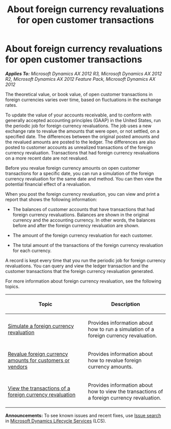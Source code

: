 ﻿---
title: About foreign currency revaluations for open customer transactions
TOCTitle: About foreign currency revaluations for open customer transactions
ms:assetid: 132c47fd-ea28-473d-ba08-c366a97c1573
ms:mtpsurl: https://technet.microsoft.com/en-us/library/Aa496596(v=AX.60)
ms:contentKeyID: 36056045
ms.date: 04/18/2014
mtps_version: v=AX.60
---

# About foreign currency revaluations for open customer transactions 


_**Applies To:** Microsoft Dynamics AX 2012 R3, Microsoft Dynamics AX 2012 R2, Microsoft Dynamics AX 2012 Feature Pack, Microsoft Dynamics AX 2012_

The theoretical value, or book value, of open customer transactions in foreign currencies varies over time, based on fluctuations in the exchange rates.

To update the value of your accounts receivable, and to conform with generally accepted accounting principles (GAAP) in the United States, run the periodic job for foreign currency revaluations. The job uses a new exchange rate to revalue the amounts that were open, or not settled, on a specified date. The differences between the original posted amounts and the revalued amounts are posted to the ledger. The differences are also posted to customer accounts as unrealized transactions of the foreign currency revaluation. Transactions that had foreign currency revaluations on a more recent date are not revalued.

Before you revalue foreign currency amounts on open customer transactions for a specific date, you can run a simulation of the foreign currency revaluation for the same date and method. You can then view the potential financial effect of a revaluation.

When you post the foreign currency revaluation, you can view and print a report that shows the following information:

  - The balances of customer accounts that have transactions that had foreign currency revaluations. Balances are shown in the original currency and the accounting currency. In other words, the balances before and after the foreign currency revaluation are shown.

  - The amount of the foreign currency revaluation for each customer.

  - The total amount of the transactions of the foreign currency revaluation for each currency.

A record is kept every time that you run the periodic job for foreign currency revaluations. You can query and view the ledger transaction and the customer transactions that the foreign currency revaluation generated.

For more information about foreign currency revaluation, see the following topics.

<table>
<colgroup>
<col style="width: 50%" />
<col style="width: 50%" />
</colgroup>
<thead>
<tr class="header">
<th><p>Topic</p></th>
<th><p>Description</p></th>
</tr>
</thead>
<tbody>
<tr class="odd">
<td><p><a href="simulate-a-foreign-currency-revaluation.md">Simulate a foreign currency revaluation</a></p></td>
<td><p>Provides information about how to run a simulation of a foreign currency revaluation.</p></td>
</tr>
<tr class="even">
<td><p><a href="revalue-foreign-currency-amounts-for-customers-or-vendors.md">Revalue foreign currency amounts for customers or vendors</a></p></td>
<td><p>Provides information about how to revalue foreign currency amounts.</p></td>
</tr>
<tr class="odd">
<td><p><a href="view-the-transactions-of-a-foreign-currency-revaluation.md">View the transactions of a foreign currency revaluation</a></p></td>
<td><p>Provides information about how to view the transactions of a foreign currency revaluation.</p></td>
</tr>
</tbody>
</table>

  
**Announcements:** To see known issues and recent fixes, use [Issue search](http://go.microsoft.com/fwlink/?linkid=389258) in [Microsoft Dynamics Lifecycle Services](http://go.microsoft.com/fwlink/?linkid=306505) (LCS).


